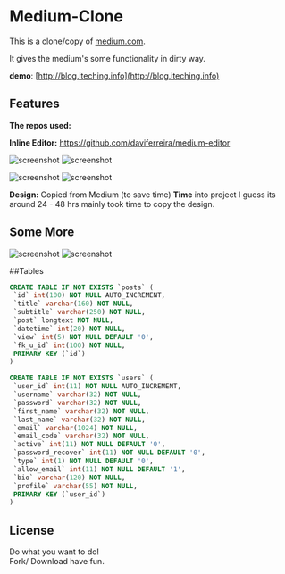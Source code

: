 # Medium-Clone

This is a clone/copy of [medium.com](https://medium.com).

It gives the medium's some functionality in dirty way.


__demo__: [http://blog.iteching.info](http://blog.iteching.info)

## Features

__The repos used:__

__Inline Editor:__ https://github.com/daviferreira/medium-editor

![screenshot](https://raw.github.com/imnpandey/medium-clone/master/demo-images/post.jpg)
![screenshot](https://raw.github.com/imnpandey/medium-clone/master/demo-images/post-edit.jpg)

![screenshot](https://raw.github.com/imnpandey/medium-clone/master/demo-images/new-post.jpg)
![screenshot](https://raw.github.com/imnpandey/medium-clone/master/demo-images/new-post-placeholder1.jpg)

__Design:__ Copied from Medium (to save time)
__Time__ into project I guess its around 24 - 48 hrs mainly took time to copy the design.


## Some More

![screenshot](https://raw.github.com/imnpandey/medium-clone/master/demo-images/profile.jpg)
![screenshot](https://raw.github.com/imnpandey/medium-clone/master/demo-images/profile-edit.jpg)

##Tables

 ```sql
CREATE TABLE IF NOT EXISTS `posts` (
  `id` int(100) NOT NULL AUTO_INCREMENT,
  `title` varchar(160) NOT NULL,
  `subtitle` varchar(250) NOT NULL,
  `post` longtext NOT NULL,
  `datetime` int(20) NOT NULL,
  `view` int(5) NOT NULL DEFAULT '0',
  `fk_u_id` int(100) NOT NULL,
  PRIMARY KEY (`id`)
)

CREATE TABLE IF NOT EXISTS `users` (
  `user_id` int(11) NOT NULL AUTO_INCREMENT,
  `username` varchar(32) NOT NULL,
  `password` varchar(32) NOT NULL,
  `first_name` varchar(32) NOT NULL,
  `last_name` varchar(32) NOT NULL,
  `email` varchar(1024) NOT NULL,
  `email_code` varchar(32) NOT NULL,
  `active` int(11) NOT NULL DEFAULT '0',
  `password_recover` int(11) NOT NULL DEFAULT '0',
  `type` int(1) NOT NULL DEFAULT '0',
  `allow_email` int(11) NOT NULL DEFAULT '1',
  `bio` varchar(120) NOT NULL,
  `profile` varchar(55) NOT NULL,
  PRIMARY KEY (`user_id`)
)

 ```
## License

Do what you want to do!<br>
Fork/ Download have fun.<br>

